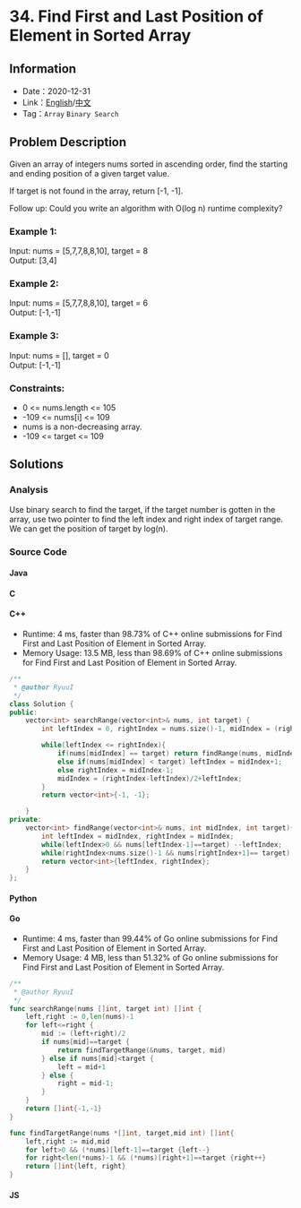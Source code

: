 # 34. Find First and Last Position of Element in Sorted Array
## Information
* Date：2020-12-31
* Link：[English](https://leetcode.com/problems/find-first-and-last-position-of-element-in-sorted-array/)/[中文](https://leetcode-cn.com/problems/find-first-and-last-position-of-element-in-sorted-array/)
* Tag：`Array` `Binary Search`

## Problem Description
Given an array of integers nums sorted in ascending order, find the starting and ending position of a given target value.

If target is not found in the array, return [-1, -1].

Follow up: Could you write an algorithm with O(log n) runtime complexity?
### Example 1:
Input: nums = [5,7,7,8,8,10], target = 8   
Output: [3,4]
### Example 2:
Input: nums = [5,7,7,8,8,10], target = 6   
Output: [-1,-1] 
### Example 3:
Input: nums = [], target = 0   
Output: [-1,-1]
### Constraints:
* 0 <= nums.length <= 105
* -109 <= nums[i] <= 109
* nums is a non-decreasing array.
* -109 <= target <= 109

## Solutions  
### Analysis
Use binary search to find the target, if the target number is gotten in the array, use two pointer to find the left index and right index of target range. We can get the position of target by log(n).
### Source Code
#### Java
#### C
#### C++
* Runtime: 4 ms, faster than 98.73% of C++ online submissions for Find First and Last Position of Element in Sorted Array.
* Memory Usage: 13.5 MB, less than 98.69% of C++ online submissions for Find First and Last Position of Element in Sorted Array.
```cpp
/**
 * @author RyuuI
 */
class Solution {
public:
    vector<int> searchRange(vector<int>& nums, int target) {
    	int leftIndex = 0, rightIndex = nums.size()-1, midIndex = (rightIndex-leftIndex)/2+leftIndex;

    	while(leftIndex <= rightIndex){
    		if(nums[midIndex] == target) return findRange(nums, midIndex, target);
    		else if(nums[midIndex] < target) leftIndex = midIndex+1;
    		else rightIndex = midIndex-1;
    		midIndex = (rightIndex-leftIndex)/2+leftIndex;
    	}
    	return vector<int>{-1, -1};

    }
private:
	vector<int> findRange(vector<int>& nums, int midIndex, int target){
		int leftIndex = midIndex, rightIndex = midIndex;
		while(leftIndex>0 && nums[leftIndex-1]==target) --leftIndex;
		while(rightIndex<nums.size()-1 && nums[rightIndex+1]== target) ++rightIndex;
		return vector<int>{leftIndex, rightIndex}; 
	}
};
```
#### Python
#### Go
* Runtime: 4 ms, faster than 99.44% of Go online submissions for Find First and Last Position of Element in Sorted Array.
* Memory Usage: 4 MB, less than 51.32% of Go online submissions for Find First and Last Position of Element in Sorted Array.
```go
/**
 * @author RyuuI
 */
func searchRange(nums []int, target int) []int {
    left,right := 0,len(nums)-1
    for left<=right {
        mid := (left+right)/2
        if nums[mid]==target {
            return findTargetRange(&nums, target, mid)
        } else if nums[mid]<target {
            left = mid+1
        } else {
            right = mid-1;
        }
    }
    return []int{-1,-1}
}

func findTargetRange(nums *[]int, target,mid int) []int{
    left,right := mid,mid
    for left>0 && (*nums)[left-1]==target {left--}
    for right<len(*nums)-1 && (*nums)[right+1]==target {right++}
    return []int{left, right}
}
```
#### JS
